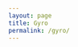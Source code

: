 ```yaml
---
layout: page
title: Gyro
permalink: /gyro/
---
```


<div id="report_box"></div>
<div id="ball"></div>

<script>
   let sensor = new Gyroscope()
   let x,y,z,report;
   sensor.start()
   document.getElementById("report_box").innerHTML = "Starting"
   sensor.onreading = () => {
      report = "X: " + sensor.x + "<br>"
      report += "Y: " + sensor.y + "<br>"
      report += "Z: " + sensor.z + "<br>"
      //document.getElementById("report_box").innerHTML = report
      console.log(report)
   }
   sensor.onerror = (e) => {
      document.getElementById("report_box").innerHTML = e.error.message
      console.log(e)
   }
</script>